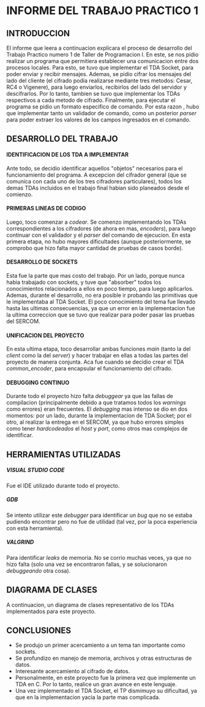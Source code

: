 # INFORME DEL TRABAJO PRACTICO 1 

## INTRODUCCION

El informe que leera a continuacion explicara el proceso de desarrollo del Trabajo Practico numero 1 de Taller de Programacion I.
En este, se nos pidio realizar un programa que permitiera establecer una comunicacion entre dos procesos locales. Para esto, se tuvo que implementar el TDA Socket, para poder enviar y recibir mensajes. 
Ademas, se pidio cifrar los mensajes del lado del cliente (el cifrado podia realizarse mediante tres metodos: Cesar, RC4 o Vigenere), para luego enviarlos, recibirlos del lado del servidor y descifrarlos. Por lo tanto, tambien se tuvo que implementar los TDAs respectivos a cada metodo de cifrado.
Finalmente, para ejecutar el programa se pidio un formato especifico de comando. Por esta razon , hubo que implementar tanto un validador de comando, como un posterior *parser* para poder extraer los valores de los campos ingresados en el comando.


## DESARROLLO DEL TRABAJO   

#### IDENTIFICACION DE LOS TDA A IMPLEMENTAR

Ante todo, se decidio identificar aquellos "objetos" necesarios para el funcionamiento del programa. A excepcion del cifrador general (que se comunica con cada uno de los tres cifradores particulares), todos los demas TDAs incluidos en el trabajo final habian sido planeados desde el comienzo.

#### PRIMERAS LINEAS DE CODIGO

Luego, toco comenzar a *codear*. Se comenzo implementando los TDAs correspondientes a los cifradores (de ahora en mas, *encoders*), para luego continuar con el validador y el *parser* del comando de ejecucion.
En esta primera etapa, no hubo mayores dificultades (aunque posteriormente, se comprobo que hizo falta mayor cantidad de pruebas de casos borde).

#### DESARROLLO DE SOCKETS

Esta fue la parte que mas costo del trabajo. Por un lado, porque nunca habia trabajado con sockets, y tuve que "absorber" todos los conocimientos relacionados a ellos en poco tiempo, para luego aplicarlos. Ademas, durante el desarrollo, no era posible ir probando las primitivas que le implementaba al TDA Socket.
El poco conocimiento del tema fue llevado hasta las ultimas consecuencias, ya que un error en la implementacion fue la ultima correccion que se tuvo que realizar para poder pasar las pruebas del SERCOM.

#### UNIFICACION DEL PROYECTO

En esta ultima etapa, toco desarrollar ambas funciones *main* (tanto la del *client* como la del *server*) y hacer trabajar en ellas a todas las partes del proyecto de manera conjunta. Aca fue cuando se decidio crear el TDA *common_encoder*, para encapsular el funcionamiento del cifrado.

#### DEBUGGING CONTINUO

Durante todo el proyecto hizo falta *debuggear* ya que las fallas de compilacion (principalmente debido a que tratamos todos los *warnings* como errores) eran frecuentes. El *debugging* mas intenso se dio en dos momentos: por un lado, durante la implementacion de TDA Socket; por el otro, al realizar la entrega en el SERCOM, ya que hubo errores simples como tener *hardcodeados* el *host* y *port*, como otros mas complejos de identificar.


## HERRAMIENTAS UTILIZADAS

##### VISUAL STUDIO CODE
Fue el IDE utilizado durante todo el proyecto.

##### GDB 
Se intento utilizar este *debugger* para identificar un *bug* que no se estaba pudiendo encontrar pero no fue de utilidad (tal vez, por la poca experiencia con esta herramienta).

##### VALGRIND
Para identificar *leaks* de memoria. No se corrio muchas veces, ya que no hizo falta (solo una vez se encontraron fallas, y se solucionaron *debuggeando* otra cosa).


## DIAGRAMA DE CLASES

A continuacion, un diagrama de clases representativo de los TDAs implementados para este proyecto.


## CONCLUSIONES

* Se produjo un primer acercamiento a un tema tan importante como sockets.
* Se profundizo en manejo de memoria, archivos y otras estructuras de datos.
* Interesante acercamiento al cifrado de datos.
* Personalmente, en este proyecto fue la primera vez que implemente un TDA en C. Por lo tanto, realice un gran avance en este lenguaje.
* Una vez implementado el TDA Socket, el TP dismimuyo su dificultad, ya que en la implementacion yacia la parte mas complicada.







